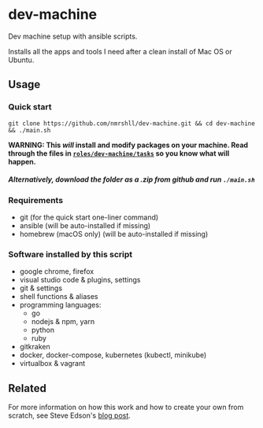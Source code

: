 # dev-machine

Dev machine setup with ansible scripts.

Installs all the apps and tools I need after a clean install of Mac OS or Ubuntu.

## Usage

### Quick start

`git clone https://github.com/nmrshll/dev-machine.git && cd dev-machine && ./main.sh`

**WARNING: This *will* install and modify packages on your machine. Read through the files in [`roles/dev-machine/tasks`](https://github.com/nmrshll/dev-machine/tree/master/roles/dev-machine/tasks) so you know what will happen.**

##### Alternatively, download the folder as a .zip from github and run `./main.sh`

### Requirements

- git (for the quick start one-liner command)
- ansible (will be auto-installed if missing)
- homebrew (macOS only) (will be auto-installed if missing)


### Software installed by this script

- google chrome, firefox
- visual studio code & plugins, settings
- git & settings
- shell functions & aliases
- programming languages:
  - go
  - nodejs & npm, yarn
  - python
  - ruby
- gitkraken
- docker, docker-compose, kubernetes (kubectl, minikube)
- virtualbox & vagrant

## Related

For more information on how this work and how to create your own from scratch, see Steve Edson's [blog post](https://steveedson.co.uk/ansible/dev-machine).

